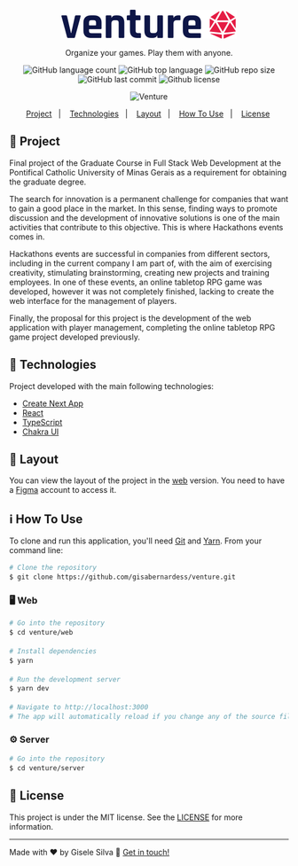 <p align="center"><img alt="Venture" src="https://github.com/gisabernardess/venture/blob/main/web/public/images/logo-black.svg"></p>
<p align="center">Organize your games. Play them with anyone.</p>

<p align="center">
  <img alt="GitHub language count" src="https://img.shields.io/github/languages/count/gisabernardess/venture">
  <img alt="GitHub top language" src="https://img.shields.io/github/languages/top/gisabernardess/venture">
  <img alt="GitHub repo size" src="https://img.shields.io/github/repo-size/gisabernardess/venture">
  <img alt="GitHub last commit" src="https://img.shields.io/github/last-commit/gisabernardess/venture">
  <img alt="Github license" src="https://img.shields.io/github/license/gisabernardess/venture">
</p>

<p align="center"><img alt="Venture" src=""></p>

<p align="center">
  <a href="#-project">Project</a>&nbsp;&nbsp;&nbsp;|&nbsp;&nbsp;&nbsp;
  <a href="#-technologies">Technologies</a>&nbsp;&nbsp;&nbsp;|&nbsp;&nbsp;&nbsp;
  <a href="#-layout">Layout</a>&nbsp;&nbsp;&nbsp;|&nbsp;&nbsp;&nbsp;
  <a href="#-how-to-use">How To Use</a>&nbsp;&nbsp;&nbsp;|&nbsp;&nbsp;&nbsp;
  <a href="#-license">License</a>&nbsp;
</p>

## 💬 Project

Final project of the Graduate Course in Full Stack Web Development at the Pontifical Catholic University of Minas Gerais as a requirement for obtaining the graduate degree.

The search for innovation is a permanent challenge for companies that want to gain a good place in the market. In this sense, finding ways to promote discussion and the development of innovative solutions is one of the main activities that contribute to this objective. This is where Hackathons events comes in.

Hackathons events are successful in companies from different sectors, including in the current company I am part of, with the aim of exercising creativity, stimulating brainstorming, creating new projects and training employees. In one of these events, an online tabletop RPG game was developed, however it was not completely finished, lacking to create the web interface for the management of players.

Finally, the proposal for this project is the development of the web application with player management, completing the online tabletop RPG game project developed previously.

## 🚀 Technologies

Project developed with the main following technologies:

- [Create Next App](https://nextjs.org/docs/api-reference/create-next-app)
- [React](https://reactjs.org)
- [TypeScript](https://www.typescriptlang.org/)
- [Chakra UI](https://chakra-ui.com/)

## 🔖 Layout

You can view the layout of the project in the <a href="https://www.figma.com/file/n0HOpITD6ktjuBjSr5R8Eb/Venture?node-id=0%3A1" rel="nofollow">web</a> version. You need to have a <a href="https://www.figma.com/" rel="nofollow">Figma</a> account to access it.


## ℹ️ How To Use

To clone and run this application, you'll need [Git](https://git-scm.com) and [Yarn](https://legacy.yarnpkg.com). From your command line:

```bash
# Clone the repository
$ git clone https://github.com/gisabernardess/venture.git
```

### 🖥️ Web

```bash
# Go into the repository
$ cd venture/web

# Install dependencies
$ yarn

# Run the development server
$ yarn dev

# Navigate to http://localhost:3000
# The app will automatically reload if you change any of the source files.
```

### ⚙️ Server

```bash
# Go into the repository
$ cd venture/server
```

## 📝 License

This project is under the MIT license. See the <a href="https://github.com/gisabernardess/venture/blob/main/LICENSE" rel="nofollow">LICENSE</a> for more information.

---

Made with ♥ by Gisele Silva 👋 <a href="https://www.linkedin.com/in/gisabernardess/" rel="nofollow">Get in touch!</a>
